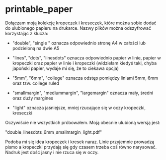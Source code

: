 # printable_paper

Dołączam moją kolekcję kropeczek i kreseczek, które można sobie dodać do ulubionego papieru na drukarce. Nazwy plików można odszyfrować korzystając z klucza:

- "double", "single " oznacza odpowiednio stronę A4 w całości lub podzieloną na dwie A5

- "lines", "dots", "linesdots" oznacza odpowiednio papier w linie, papier w kropeczki oraz papier w linie i kropeczki (widziełam kiedyś taki, chyba japoński papier, wydaje mi się, że to ciekawa opcja)

- "5mm", "6mm", "college" oznacza odstęp pomiędzy liniami 5mm, 6mm oraz tzw. college ruled

- "smallmargin", "mediummargin", "largemargin" oznacza mały, średni oraz duży margines

- "light" oznacza jaśniejsze, mniej rzucające się w oczy kropeczki, kreseczki

Oczywiście nie wszystkich próbowałem. Moją obecnie ulubioną wersją jest:

"double_linesdots_6mm_smallmargin_light.pdf"

Podoba mi się idea kropeczek i kresek naraz. Linie przyjemnie prowadzą pismo a kropeczki przydają się gdy czasem trzeba coś równo narysować. Nadruk jest dość jasny i nie rzuca się w oczy. 
